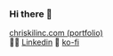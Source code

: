 ### Hi there 👋

 [chriskilinc.com (portfolio)](https://www.chriskilinc.com/)  
👨‍💻 [Linkedin](https://www.linkedin.com/in/chriskilinc/)
💝 [ko-fi](https://ko-fi.com/chriskilinc)

<!--
**chriskilinc/chriskilinc** is a ✨ _special_ ✨ repository because its `README.md` (this file) appears on your GitHub profile.

Here are some ideas to get you started:

- 🔭 I’m currently working on ...
- 🌱 I’m currently learning ...
- 👯 I’m looking to collaborate on ...
- 🤔 I’m looking for help with ...
- 💬 Ask me about ...
- 📫 How to reach me: ...
- 😄 Pronouns: ...
- ⚡ Fun fact: ...
-->
